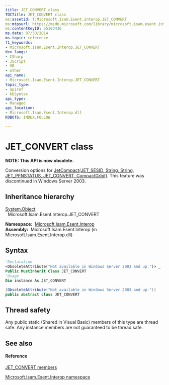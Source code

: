 ```yaml
---
title: JET_CONVERT class
TOCTitle: JET_CONVERT class
ms:assetid: T:Microsoft.Isam.Esent.Interop.JET_CONVERT
ms:mtpsurl: https://msdn.microsoft.com/library/microsoft.isam.esent.interop.jet_convert(v=EXCHG.10)
ms:contentKeyID: 55103436
ms.date: 07/30/2014
ms.topic: reference
f1_keywords:
- Microsoft.Isam.Esent.Interop.JET_CONVERT
dev_langs:
- CSharp
- JScript
- VB
- other
api_name: 
- Microsoft.Isam.Esent.Interop.JET_CONVERT
topic_type: 
- apiref
- kbSyntax
api_type: 
- Managed
api_location: 
- Microsoft.Isam.Esent.Interop.dll
ROBOTS: INDEX,FOLLOW

---
```


# JET_CONVERT class

**NOTE: This API is now obsolete.**

Conversion options for [JetCompact(JET_SESID, String, String, JET_PFNSTATUS, JET_CONVERT, CompactGrbit)](./api.jetcompact-method.md). This feature was discontinued in Windows Server 2003.

## Inheritance hierarchy

[System.Object](/dotnet/api/system.object)  
  Microsoft.Isam.Esent.Interop.JET_CONVERT  

**Namespace:**  [Microsoft.Isam.Esent.Interop](./microsoft.isam.esent.interop-namespace.md)  
**Assembly:**  Microsoft.Isam.Esent.Interop (in Microsoft.Isam.Esent.Interop.dll)

## Syntax

``` vb
'Declaration
<ObsoleteAttribute("Not available in Windows Server 2003 and up.")> _
Public MustInherit Class JET_CONVERT
'Usage
Dim instance As JET_CONVERT
```

``` csharp
[ObsoleteAttribute("Not available in Windows Server 2003 and up.")]
public abstract class JET_CONVERT
```

## Thread safety

Any public static (Shared in Visual Basic) members of this type are thread safe. Any instance members are not guaranteed to be thread safe.

## See also

#### Reference

[JET_CONVERT members](./jet-convert-members.md)

[Microsoft.Isam.Esent.Interop namespace](./microsoft.isam.esent.interop-namespace.md)